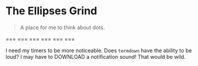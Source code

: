 # The Ellipses Grind

> A place for me to think about dots.

=== === === === === ===

I need my timers to be more noticeable.
  Does `termdown` have the ability to be loud?
  I may have to DOWNLOAD a notification sound! That would be wild.


